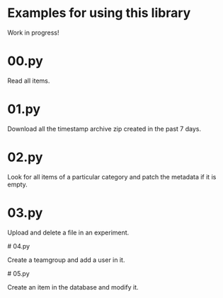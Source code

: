 # Examples for using this library

Work in progress!

# 00.py

Read all items.

# 01.py

Download all the timestamp archive zip created in the past 7 days.

# 02.py

Look for all items of a particular category and patch the metadata if it is empty.

# 03.py

Upload and delete a file in an experiment.

# 04.py

Create a teamgroup and add a user in it.

# 05.py

Create an item in the database and modify it.
